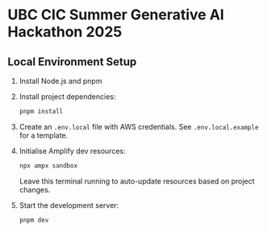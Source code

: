 
# UBC CIC Summer Generative AI Hackathon 2025


## Local Environment Setup

1. Install Node.js and pnpm

2. Install project dependencies: 

    ```sh
    pnpm install
    ```

3. Create an `.env.local` file with AWS credentials. See `.env.local.example` for a template.

4. Initialise Amplify dev resources:

    ```sh
    npx ampx sandbox
    ```

    Leave this terminal running to auto-update resources based on project changes.

5. Start the development server:

    ```sh
    pnpm dev
    ```

